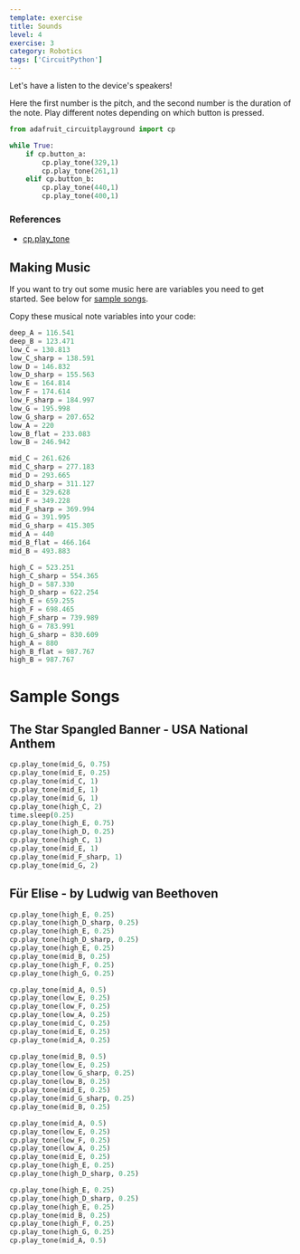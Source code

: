 ```yaml
---
template: exercise
title: Sounds
level: 4
exercise: 3
category: Robotics
tags: ['CircuitPython']
---
```


Let's have a listen to the device's speakers!

Here the first number is the pitch, and the second number is the duration of the note. Play different notes depending on which button is pressed.

```python
from adafruit_circuitplayground import cp

while True:
    if cp.button_a:
        cp.play_tone(329,1)
        cp.play_tone(261,1)
    elif cp.button_b:
        cp.play_tone(440,1)
        cp.play_tone(400,1)
```

### References

- [cp.play_tone](https://docs.circuitpython.org/projects/circuitplayground/en/latest/api.html#adafruit_circuitplayground.circuit_playground_base.CircuitPlaygroundBase.play_tone)

## Making Music
If you want to try out some music here are variables you need to get started. See below for [sample songs](https://github.com/SushQ/cpx-training/edit/main/site/content/exercises/circuitpython/robotics/E3/index.md?plain=1#L77#sample-songs).

Copy these musical note variables into your code:
```python
deep_A = 116.541
deep_B = 123.471
low_C = 130.813
low_C_sharp = 138.591
low_D = 146.832
low_D_sharp = 155.563
low_E = 164.814
low_F = 174.614
low_F_sharp = 184.997
low_G = 195.998
low_G_sharp = 207.652
low_A = 220
low_B_flat = 233.083
low_B = 246.942

mid_C = 261.626
mid_C_sharp = 277.183
mid_D = 293.665
mid_D_sharp = 311.127
mid_E = 329.628
mid_F = 349.228
mid_F_sharp = 369.994
mid_G = 391.995
mid_G_sharp = 415.305
mid_A = 440
mid_B_flat = 466.164
mid_B = 493.883

high_C = 523.251
high_C_sharp = 554.365
high_D = 587.330
high_D_sharp = 622.254
high_E = 659.255
high_F = 698.465
high_F_sharp = 739.989
high_G = 783.991
high_G_sharp = 830.609
high_A = 880
high_B_flat = 987.767
high_B = 987.767
```

# Sample Songs

## The Star Spangled Banner - USA National Anthem
```python
cp.play_tone(mid_G, 0.75)
cp.play_tone(mid_E, 0.25)
cp.play_tone(mid_C, 1)
cp.play_tone(mid_E, 1)
cp.play_tone(mid_G, 1)
cp.play_tone(high_C, 2)
time.sleep(0.25)
cp.play_tone(high_E, 0.75)
cp.play_tone(high_D, 0.25)
cp.play_tone(high_C, 1)
cp.play_tone(mid_E, 1)
cp.play_tone(mid_F_sharp, 1)
cp.play_tone(mid_G, 2)
```

## Für Elise - by Ludwig van Beethoven
```python
cp.play_tone(high_E, 0.25)
cp.play_tone(high_D_sharp, 0.25)
cp.play_tone(high_E, 0.25)
cp.play_tone(high_D_sharp, 0.25)
cp.play_tone(high_E, 0.25)
cp.play_tone(mid_B, 0.25)
cp.play_tone(high_F, 0.25)
cp.play_tone(high_G, 0.25)

cp.play_tone(mid_A, 0.5)
cp.play_tone(low_E, 0.25)
cp.play_tone(low_F, 0.25)
cp.play_tone(low_A, 0.25)
cp.play_tone(mid_C, 0.25)
cp.play_tone(mid_E, 0.25)
cp.play_tone(mid_A, 0.25)

cp.play_tone(mid_B, 0.5)
cp.play_tone(low_E, 0.25)
cp.play_tone(low_G_sharp, 0.25)
cp.play_tone(low_B, 0.25)
cp.play_tone(mid_E, 0.25)
cp.play_tone(mid_G_sharp, 0.25)
cp.play_tone(mid_B, 0.25)

cp.play_tone(mid_A, 0.5)
cp.play_tone(low_E, 0.25)
cp.play_tone(low_F, 0.25)
cp.play_tone(low_A, 0.25)
cp.play_tone(mid_E, 0.25)
cp.play_tone(high_E, 0.25)
cp.play_tone(high_D_sharp, 0.25)

cp.play_tone(high_E, 0.25)
cp.play_tone(high_D_sharp, 0.25)
cp.play_tone(high_E, 0.25)
cp.play_tone(mid_B, 0.25)
cp.play_tone(high_F, 0.25)
cp.play_tone(high_G, 0.25)
cp.play_tone(mid_A, 0.5)
```
